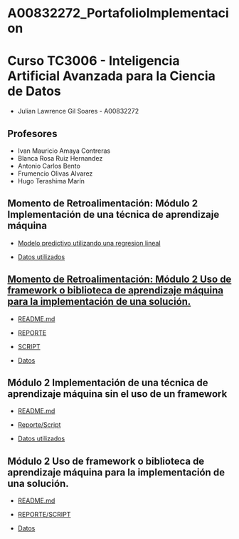 # A00832272_PortafolioImplementacion

# Curso TC3006 - Inteligencia Artificial Avanzada para la Ciencia de Datos

* Julian Lawrence Gil Soares - A00832272

## Profesores
* Ivan Mauricio Amaya Contreras
* Blanca Rosa Ruiz Hernandez
* Antonio Carlos Bento
* Frumencio Olivas Alvarez
* Hugo Terashima Marín

## Momento de Retroalimentación: Módulo 2 Implementación de una técnica de aprendizaje máquina
  * <a href="https://github.com/Julian7312/A00832272_PortafolioImplementacion/blob/main/Momento%20de%20Retroalimentaci%C3%B3n/Momento%20de%20Retroalimentaci%C3%B3n%3A%20M%C3%B3dulo%202%20Implementaci%C3%B3n%20de%20una%20t%C3%A9cnica%20de%20aprendizaje%20m%C3%A1quina%20sin%20el%20uso%20de%20un%20framework/regression.py"> Modelo predictivo utilizando una regresion lineal

  * <a href="https://github.com/Julian7312/A00832272_PortafolioImplementacion/blob/main/Momento%20de%20Retroalimentaci%C3%B3n/Momento%20de%20Retroalimentaci%C3%B3n%3A%20M%C3%B3dulo%202%20Implementaci%C3%B3n%20de%20una%20t%C3%A9cnica%20de%20aprendizaje%20m%C3%A1quina%20sin%20el%20uso%20de%20un%20framework/wine.data"> Datos utilizados

## Momento de Retroalimentación: Módulo 2 Uso de framework o biblioteca de aprendizaje máquina para la implementación de una solución. 
* <a href="https://github.com/Julian7312/A00832272_PortafolioImplementacion/blob/main/Momento%20de%20Retroalimentaci%C3%B3n/Momento%20de%20Retroalimentaci%C3%B3n%3A%20M%C3%B3dulo%202%20Uso%20de%20framework%20o%20biblioteca%20de%20aprendizaje%20m%C3%A1quina%20para%20la%20implementaci%C3%B3n%20de%20una%20soluci%C3%B3n./README.md">README.md</a>

* <a href="https://github.com/Julian7312/A00832272_PortafolioImplementacion/blob/main/Momento%20de%20Retroalimentaci%C3%B3n/Momento%20de%20Retroalimentaci%C3%B3n%3A%20M%C3%B3dulo%202%20Uso%20de%20framework%20o%20biblioteca%20de%20aprendizaje%20m%C3%A1quina%20para%20la%20implementaci%C3%B3n%20de%20una%20soluci%C3%B3n./ReporteRegresionLineal.pdf">REPORTE</a>

* <a href="https://github.com/Julian7312/A00832272_PortafolioImplementacion/blob/main/Momento%20de%20Retroalimentaci%C3%B3n/Momento%20de%20Retroalimentaci%C3%B3n%3A%20M%C3%B3dulo%202%20Uso%20de%20framework%20o%20biblioteca%20de%20aprendizaje%20m%C3%A1quina%20para%20la%20implementaci%C3%B3n%20de%20una%20soluci%C3%B3n./library.py">SCRIPT</a>

* <a href="https://github.com/Julian7312/A00832272_PortafolioImplementacion/blob/main/Momento%20de%20Retroalimentaci%C3%B3n/Momento%20de%20Retroalimentaci%C3%B3n%3A%20M%C3%B3dulo%202%20Uso%20de%20framework%20o%20biblioteca%20de%20aprendizaje%20m%C3%A1quina%20para%20la%20implementaci%C3%B3n%20de%20una%20soluci%C3%B3n./abalone.zip">Datos</a>

## Módulo 2 Implementación de una técnica de aprendizaje máquina sin el uso de un framework
  * <a href="https://github.com/Julian7312/A00832272_PortafolioImplementacion/blob/main/Entregas%20finales/Implementaci%C3%B3n%20de%20una%20t%C3%A9cnica%20de%20aprendizaje%20m%C3%A1quina%20sin%20el%20uso%20de%20un%20framework/README.md">README.md</a>
 
  * <a href="https://github.com/Julian7312/A00832272_PortafolioImplementacion/blob/main/Entregas%20finales/Implementaci%C3%B3n%20de%20una%20t%C3%A9cnica%20de%20aprendizaje%20m%C3%A1quina%20sin%20el%20uso%20de%20un%20framework/Implementaci%C3%B3n_de_una_t%C3%A9cnica_de_aprendizaje_m%C3%A1quina_sin_el_uso_de_un_framework.ipynb"> Reporte/Script</a>
    
  * <a href="https://github.com/Julian7312/A00832272_PortafolioImplementacion/blob/main/Entregas%20finales/Implementaci%C3%B3n%20de%20una%20t%C3%A9cnica%20de%20aprendizaje%20m%C3%A1quina%20sin%20el%20uso%20de%20un%20framework/abalone.zip"> Datos utilizados</a>

## Módulo 2 Uso de framework o biblioteca de aprendizaje máquina para la implementación de una solución. 
* <a href="https://github.com/Julian7312/A00832272_PortafolioImplementacion/blob/main/Entregas%20finales/Uso%20de%20framework%20o%20biblioteca%20de%20aprendizaje%20m%C3%A1quina%20para%20la%20implementaci%C3%B3n%20de%20una%20soluci%C3%B3n./README.md">README.md</a>

* <a href="https://github.com/Julian7312/A00832272_PortafolioImplementacion/blob/main/Entregas%20finales/Uso%20de%20framework%20o%20biblioteca%20de%20aprendizaje%20m%C3%A1quina%20para%20la%20implementaci%C3%B3n%20de%20una%20soluci%C3%B3n./Uso_de_framework_o_biblioteca_de_aprendizaje_m%C3%A1quina_para_la_implementaci%C3%B3n_de_una_soluci%C3%B3n.ipynb">REPORTE/SCRIPT</a>

* <a href="https://github.com/Julian7312/A00832272_PortafolioImplementacion/blob/main/Entregas%20finales/Uso%20de%20framework%20o%20biblioteca%20de%20aprendizaje%20m%C3%A1quina%20para%20la%20implementaci%C3%B3n%20de%20una%20soluci%C3%B3n./abalone.zip">Datos</a>
    
    
